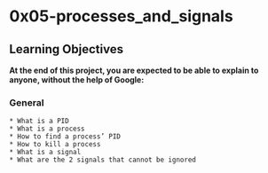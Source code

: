 # 0x05-processes_and_signals

## Learning Objectives
**At the end of this project, you are expected to be able to explain to anyone, without the help of Google:**

### General
    * What is a PID
    * What is a process
    * How to find a process’ PID
    * How to kill a process
    * What is a signal
    * What are the 2 signals that cannot be ignored
